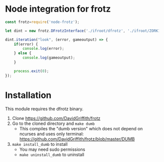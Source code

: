 # Node integration for frotz

```js
const frotz=require('node-frotz');

let dint = new frotz.DFrotzInterface('./ifroot/dfrotz', './ifroot/ZORK1.DAT', "./ifroot/zk1.sav", frotz.ZorkFilter);

dint.iteration("look", (error, gameoutput) => {
	if(error) {
		console.log(error);
	} else {
		console.log(gameoutput);
	}

	process.exit(0);
});
```

# Installation
This module requires the dfrotz binary.

1. Clone https://github.com/DavidGriffith/frotz
2. Go to the cloned directory and `make dumb`
	- This compiles the "dumb version" which does not depend on ncurses and uses only terminal: https://github.com/DavidGriffith/frotz/blob/master/DUMB
3. `make install_dumb` to install
	- You may need sudo permissions
	- `make uninstall_dumb` to uninstall
